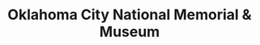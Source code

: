 ---
layout: repo
title: "Oklahoma City National Memorial & Museum"
id: 24540
permalink: repos/24540/
---